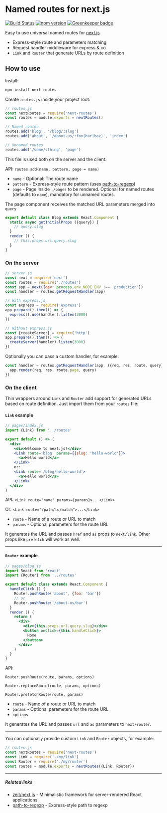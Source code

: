 # Named routes for next.js

[![Build Status](https://travis-ci.org/fridays/next-routes.svg?branch=master)](https://travis-ci.org/fridays/next-routes) [![npm version](https://d25lcipzij17d.cloudfront.net/badge.svg?id=js&type=6&v=1.0.29&x2=0)](https://www.npmjs.com/package/next-routes) [![Greenkeeper badge](https://badges.greenkeeper.io/fridays/next-routes.svg)](https://greenkeeper.io/)

Easy to use universal named routes for [next.js](https://github.com/zeit/next.js)

- Express-style route and parameters matching
- Request handler middleware for express & co
- `Link` and `Router` that generate URLs by route definition

## How to use

Install:

```bash
npm install next-routes
```

Create `routes.js` inside your project root:

```javascript
// routes.js
const nextRoutes = require('next-routes')
const routes = module.exports = nextRoutes()

// Named routes
routes.add('blog', '/blog/:slug')
routes.add('about', '/about-us/:foo(bar|baz)', 'index')

// Unnamed routes
routes.add('/some/:thing', 'page')
```
This file is used both on the server and the client.

API: `routes.add(name, pattern, page = name)`

- `name` - Optional: The route name
- `pattern` - Express-style route pattern (uses [path-to-regexp](https://github.com/pillarjs/path-to-regexp))
- `page` - Page inside `./pages` to be rendered. Optional for named routes (defaults to `name`), mandatory for unnamed routes.

The page component receives the matched URL parameters merged into `query`

```javascript
export default class Blog extends React.Component {
  static async getInitialProps ({query}) {
    // query.slug
  }
  render () {
    // this.props.url.query.slug
  }
}
```

### On the server

```javascript
// server.js
const next = require('next')
const routes = require('./routes')
const app = next({dev: process.env.NODE_ENV !== 'production'})
const handler = routes.getRequestHandler(app)

// With express.js
const express = require('express')
app.prepare().then(() => {
  express().use(handler).listen(3000)
})

// Without express.js
const {createServer} = require('http')
app.prepare().then(() => {
  createServer(handler).listen(3000)
})

```
Optionally you can pass a custom handler, for example:
```javascript
const handler = routes.getRequestHandler(app, ({req, res, route, query}) => {
  app.render(req, res, route.page, query)
})
```

### On the client

Thin wrappers around `Link` and `Router` add support for generated URLs based on route definition. Just import them from your `routes` file:

#### `Link` example

```jsx
// pages/index.js
import {Link} from '../routes'

export default () => (
  <div>
    <div>Welcome to next.js!</div>
    <Link route='blog' params={{slug: 'hello-world'}}>
      <a>Hello world</a>
    </Link>
    or:
    <Link route='/blog/hello-world'>
      <a>Hello world</a>
    </Link>
  </div>
)

```

API: `<Link route="name" params={params}>...</Link>`

Or: `<Link route="/path/to/match">...</Link>`

- `route` - Name of a route or URL to match
- `params` - Optional parameters for the route URL

It generates the URL and passes `href` and `as` props to `next/link`. Other props like `prefetch` will work as well.

---

#### `Router` example

```jsx
// pages/blog.js
import React from 'react'
import {Router} from '../routes'

export default class extends React.Component {
  handleClick () {
    Router.pushRoute('about', {foo: 'bar'})
    // or
    Router.pushRoute('/about-us/bar')
  }
  render () {
    return (
      <div>
        <div>{this.props.url.query.slug}</div>
        <button onClick={this.handleClick}>
          Home
        </button>
      </div>
    )
  }
}
```
API:

`Router.pushRoute(route, params, options)`

`Router.replaceRoute(route, params, options)`

`Router.prefetchRoute(route, params)`

- `route` - Name of a route or URL to match
- `params` - Optional parameters for the route URL
- `options`

It generates the URL and passes `url` and `as` parameters to `next/router`.

---

You can optionally provide custom `Link` and `Router` objects, for example:

```javascript
// routes.js
const nextRoutes = require('next-routes')
const Link = require('./my/link')
const Router = require('./my/router')
const routes = module.exports = nextRoutes({Link, Router})
```

---
##### Related links

- [zeit/next.js](https://github.com/zeit/next.js) - Minimalistic framework for server-rendered React applications
- [path-to-regexp](https://github.com/pillarjs/path-to-regexp) - Express-style path to regexp
